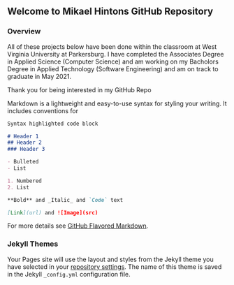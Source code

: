 ## Welcome to Mikael Hintons GitHub Repository

### Overview

All of these projects below have been done within the classroom at West Virginia University at Parkersburg. I have completed the Associates Degree in Applied Science (Computer Science) and am working on my Bacholors Degree in Applied Technology (Software Engineering) and am on track to graduate in May 2021.

Thank you for being interested in my GitHub Repo

Markdown is a lightweight and easy-to-use syntax for styling your writing. It includes conventions for

```markdown
Syntax highlighted code block

# Header 1
## Header 2
### Header 3

- Bulleted
- List

1. Numbered
2. List

**Bold** and _Italic_ and `Code` text

[Link](url) and ![Image](src)
```

For more details see [GitHub Flavored Markdown](https://guides.github.com/features/mastering-markdown/).

### Jekyll Themes

Your Pages site will use the layout and styles from the Jekyll theme you have selected in your [repository settings](https://github.com/Hnton/hnton.github.io/settings). The name of this theme is saved in the Jekyll `_config.yml` configuration file.


